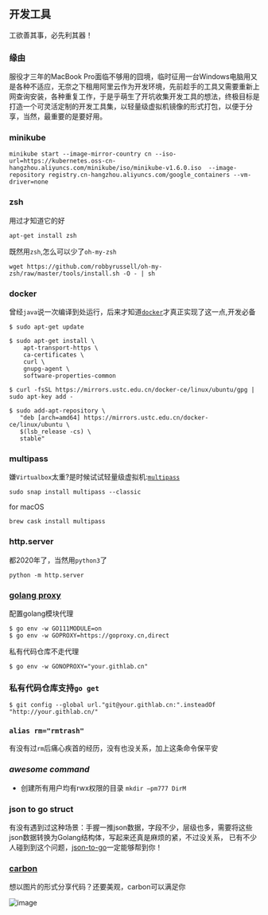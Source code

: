 ## 开发工具

工欲善其事，必先利其器！

### 缘由

服役才三年的MacBook Pro面临不够用的囧境，临时征用一台Windows电脑用又是各种不适应，无奈之下租用阿里云作为开发环境，先前趁手的工具又需要重新上网查询安装，各种重复工作，于是乎萌生了开坑收集开发工具的想法，终极目标是打造一个可灵活定制的开发工具集，以轻量级虚拟机镜像的形式打包，以便于分享，当然，最重要的是要好用。 

### minikube
```
minikube start --image-mirror-country cn --iso-url=https://kubernetes.oss-cn-hangzhou.aliyuncs.com/minikube/iso/minikube-v1.6.0.iso  --image-repository registry.cn-hangzhou.aliyuncs.com/google_containers --vm-driver=none
```

### zsh
用过才知道它的好
```
apt-get install zsh
```
既然用`zsh`,怎么可以少了`oh-my-zsh`
```
wget https://github.com/robbyrussell/oh-my-zsh/raw/master/tools/install.sh -O - | sh
```

### docker
曾经`java`说一次编译到处运行，后来才知道[`docker`](https://docs.docker.com/install/linux/docker-ce/ubuntu/)才真正实现了这一点,开发必备
```
$ sudo apt-get update

$ sudo apt-get install \
    apt-transport-https \
    ca-certificates \
    curl \
    gnupg-agent \
    software-properties-common

$ curl -fsSL https://mirrors.ustc.edu.cn/docker-ce/linux/ubuntu/gpg | sudo apt-key add -

$ sudo add-apt-repository \
   "deb [arch=amd64] https://mirrors.ustc.edu.cn/docker-ce/linux/ubuntu \
   $(lsb_release -cs) \
   stable"
```

### multipass
嫌`Virtualbox`太重?是时候试试轻量级虚拟机:[`multipass`](https://github.com/canonical/multipass)
```
sudo snap install multipass --classic
```
for macOS
```
brew cask install multipass
```

### http.server
都2020年了，当然用`python3`了
```
python -m http.server
```

### [golang proxy](https://github.com/goproxy/goproxy.cn/blob/master/README.zh-CN.md)
配置golang模块代理
```
$ go env -w GO111MODULE=on
$ go env -w GOPROXY=https://goproxy.cn,direct
```
私有代码仓库不走代理
```
$ go env -w GONOPROXY="your.githlab.cn"
```

### 私有代码仓库支持`go get`
```
$ git config --global url."git@your.githlab.cn:".insteadOf "http://your.githlab.cn/"
```

### `alias rm="rmtrash"`
有没有过`rm`后痛心疾首的经历，没有也没关系，加上这条命令保平安

### *awesome command*
- 创建所有用户均有rwx权限的目录 `mkdir –pm777 DirM`

### json to go struct
有没有遇到过这种场景：手握一推json数据，字段不少，层级也多，需要将这些json数据转换为Golang结构体，写起来还真是麻烦的紧，不过没关系，
已有不少人碰到到这个问题，[json-to-go](https://mholt.github.io/json-to-go/)一定能够帮到你！

### [carbon](https://carbon.now.sh/)
想以图片的形式分享代码？还要美观，carbon可以满足你

![image](https://user-images.githubusercontent.com/1380777/110429102-624cd280-80e5-11eb-955c-e23b778b87cd.png)
